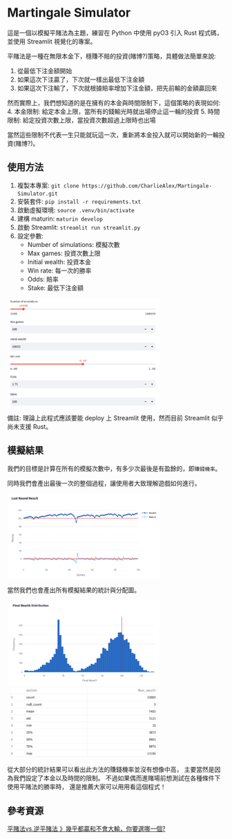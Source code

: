 # Martingale Simulator

這是一個以模擬平賭法為主題，練習在 Python 中使用 pyO3 引入 Rust 程式碼，並使用 Streamlit 視覺化的專案。

平賭法是一種在無限本金下，穩賺不賠的投資(賭博?)策略，具體做法簡單來說:
1. 從最低下注金額開始
2. 如果這次下注贏了，下次就一樣出最低下注金額
3. 如果這次下注輸了，下次就根據賠率增加下注金額，把先前輸的金額贏回來

然而實際上，我們想知道的是在擁有的本金與時間限制下，這個策略的表現如何:
4. 本金限制: 給定本金上限，當所有的錢輸光時就出場停止這一輪的投資
5. 時間限制: 給定投資次數上限，當投資次數超過上限時也出場

當然這些限制不代表一生只能就玩這一次，重新將本金投入就可以開始新的一輪投資(賭博?)。

## 使用方法

1. 複製本專案: `git clone https://github.com/CharlieAlex/Martingale-Simulator.git`
2. 安裝套件: `pip install -r requirements.txt`
3. 啟動虛擬環境: `source .venv/bin/activate`
4. 建構 maturin: `maturin develop`
5. 啟動 Streamlit: `streamlit run streamlit.py`
6. 設定參數:
    - Number of simulations: 模擬次數
    - Max games: 投資次數上限
    - Initial wealth: 投資本金
    - Win rate: 每一次的勝率
    - Odds: 賠率
    - Stake: 最低下注金額
<div style="display: flex;">
  <img src="images/parameters.png?raw=true" alt="Parameters" style="width: 70%;">
</div>

備註: 理論上此程式應該要能 deploy 上 Streamlit 使用，然而目前 Streamlit 似乎尚未支援 Rust。

## 模擬結果

我們的目標是計算在所有的模擬次數中，有多少次最後是有盈餘的，即`賺錢機率`。

同時我們會產出最後一次的整個過程，讓使用者大致理解遊戲如何進行。

<div style="display: flex;">
  <img src="images/last_round.png?raw=true" alt="Parameters" style="width: 70%;">
</div>

當然我們也會產出所有模擬結果的統計與分配圖。

<div style="display: flex;">
  <img src="images/dist.png?raw=true" alt="Parameters" style="width: 70%;">
</div>
<div style="display: flex;">
  <img src="images/statistic.png?raw=true" alt="Parameters" style="width: 70%;">
</div>

從大部分的統計結果可以看出此方法的賺錢機率並沒有想像中高，
主要當然是因為我們設定了本金以及時間的限制。
不過如果偶而進賭場前想測試在各種條件下使用平賭法的勝率時，
還是推薦大家可以用用看這個程式！

## 參考資源

[平賭法vs.逆平賭法 》幾乎都贏和不會大輸，你要選哪一個?](https://rich01.com/blog-pos-22/)